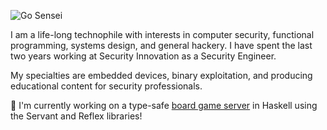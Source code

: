 ![Go Sensei](https://maxfieldchen.com/images/pretty.PNG)

I am a life-long technophile with interests in computer security, functional programming, systems design, and general hackery. I have spent the last two years working at Security Innovation as a Security Engineer.

My specialties are embedded devices, binary exploitation, and producing educational content for security professionals.

🔭 I'm currently working on a type-safe [board game server](https://github.com/Maxfield-Chen/liberty-go-server) in Haskell using the Servant and Reflex libraries!
<!--
**Maxfield-Chen/Maxfield-Chen** is a ✨ _special_ ✨ repository because its `README.md` (this file) appears on your GitHub profile.

Here are some ideas to get you started:

- 🔭 I’m currently working on ...
- 🌱 I’m currently learning ...
- 👯 I’m looking to collaborate on ...
- 🤔 I’m looking for help with ...
- 💬 Ask me about ...
- 📫 How to reach me: ...
- 😄 Pronouns: ...
- ⚡ Fun fact: ...
-->
